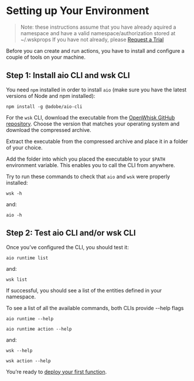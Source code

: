# Setting up Your Environment

> Note: these instructions assume that you have already aquired a namespace and have a valid namespace/authorization stored at ~/.wskprops
> If you have not already, please [Request a Trial](../overview/request_a_trial.md)

Before you can create and run actions, you have to install and configure a couple of tools on your machine. 

## Step 1: Install aio CLI and wsk CLI

You need `npm` installed in order to install `aio` (make sure you have the latest versions of Node and npm installed):

`npm install -g @adobe/aio-cli`

For the `wsk` CLI, download the executable from the [OpenWhisk GitHub repository](https://github.com/apache/incubator-openwhisk-cli/releases). Choose the version that matches your operating system and download the compressed archive.

Extract the executable from the compressed archive and place it in a folder of your choice.

Add the folder into which you placed the executable to your `$PATH` environment variable. This enables you to call the CLI from anywhere.

Try to run these commands to check that `aio` and `wsk` were properly installed:

`wsk -h`

and:

`aio -h`

## Step 2: Test aio CLI and/or wsk CLI

Once you&rsquo;ve configured the CLI, you should test it:

`aio runtime list`  

and: 

`wsk list`

If successful, you should see a list of the entities defined in your namespace.

To see a list of all the available commands, both CLIs provide --help flags

`aio runtime --help`

`aio runtime action --help`

and:

`wsk --help`

`wsk action --help`

You&rsquo;re ready to [deploy your first function](deploy.md).